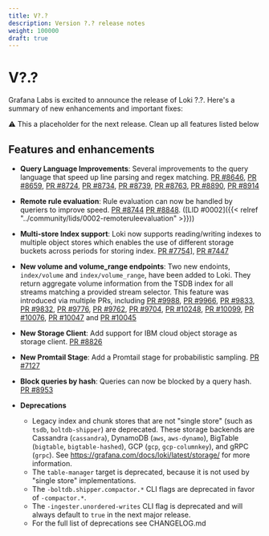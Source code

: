 ```yaml
---
title: V?.?
description: Version ?.? release notes
weight: 100000
draft: true
---
```


# V?.?

Grafana Labs is excited to announce the release of Loki ?.?. Here's a summary of new enhancements and important fixes:

:warning: This a placeholder for the next release. Clean up all features listed below

## Features and enhancements

- **Query Language Improvements**: Several improvements to the query language that speed up line parsing and regex matching. [PR #8646](https://github.com/grafana/loki/pull/8646), [PR #8659](https://github.com/grafana/loki/pull/8659), [PR #8724](https://github.com/grafana/loki/pull/8724), [PR #8734](https://github.com/grafana/loki/pull/8734), [PR #8739](https://github.com/grafana/loki/pull/8739), [PR #8763](https://github.com/grafana/loki/pull/8763), [PR #8890](https://github.com/grafana/loki/pull/8890), [PR #8914](https://github.com/grafana/loki/pull/8914)

- **Remote rule evaluation**: Rule evaluation can now be handled by queriers to improve speed. [PR #8744](https://github.com/grafana/loki/pull/8744) [PR #8848](https://github.com/grafana/loki/pull/8848). ([LID #0002]({{< relref "../community/lids/0002-remoteruleevaluation" >}}))

- **Multi-store Index support**: Loki now supports reading/writing indexes to multiple object stores which enables the use of different storage buckets across periods for storing index. [PR #7754](https://github.com/grafana/loki/pull/7754)], [PR #7447](https://github.com/grafana/loki/pull/7447)

- **New volume and volume_range endpoints**: Two new endoints, `index/volume` and `index/volume_range`, have been added to Loki. They return aggregate volume information from the TSDB index for all streams matching a provided stream selector. This feature was introduced via multiple PRs, including [PR #9988](https://github.com/grafana/loki/pull/9988), [PR #9966](https://github.com/grafana/loki/pull/9966), [PR #9833](https://github.com/grafana/loki/pull/9833), [PR #9832](https://github.com/grafana/loki/pull/9832), [PR #9776](https://github.com/grafana/loki/pull/9776), [PR #9762](https://github.com/grafana/loki/pull/9762), [PR #9704](https://github.com/grafana/loki/pull/9704), [PR #10248](https://github.com/grafana/loki/pull/10248), [PR #10099](https://github.com/grafana/loki/pull/10099), [PR #10076](https://github.com/grafana/loki/pull/10076), [PR #10047](https://github.com/grafana/loki/pull/10047) and [PR #10045](https://github.com/grafana/loki/pull/10045)

- **New Storage Client**: Add support for IBM cloud object storage as storage client. [PR #8826](https://github.com/grafana/loki/pull/8826)

- **New Promtail Stage**: Add a Promtail stage for probabilistic sampling. [PR #7127](https://github.com/grafana/loki/pull/7127)

- **Block queries by hash**: Queries can now be blocked by a query hash. [PR #8953](https://github.com/grafana/loki/pull/8953)

- **Deprecations**
  - Legacy index and chunk stores that are not "single store" (such as `tsdb`, `boltdb-shipper`) are deprecated. These storage backends are Cassandra (`cassandra`), DynamoDB (`aws`, `aws-dynamo`), BigTable (`bigtable`, `bigtable-hashed`), GCP (`gcp`, `gcp-columnkey`), and gRPC (`grpc`). See https://grafana.com/docs/loki/latest/storage/ for more information.
  - The `table-manager` target is deprecated, because it is not used by "single store" implementations.
  - The `-boltdb.shipper.compactor.*` CLI flags are deprecated in favor of `-compactor.*`.
  - The `-ingester.unordered-writes` CLI flag is deprecated and will always default to `true` in the next major release.
  - For the full list of deprecations see CHANGELOG.md
